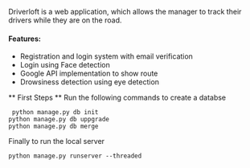 Driverloft is a web application, which allows the manager to track their drivers while they are on the road. 

#### Features: ####
* Registration and login system with email verification 
* Login using Face detection
* Google API implementation to show route
* Drowsiness detection using eye detection

 ** First Steps **
 Run the following commands to create a databse
 
 
 ` python manage.py db init`  
 `python manage.py db uppgrade`  
 `python manage.py db merge`  
 
 Finally to run the local server
 
 `python manage.py runserver --threaded`
